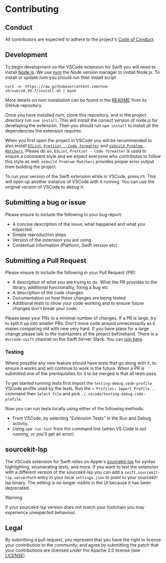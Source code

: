 # Contributing

## Conduct

All contributors are expected to adhere to the project's [Code of Conduct](CODE_OF_CONDUCT.md).

## Development

To begin development on the VSCode extension for Swift you will need to install [Node.js](https://nodejs.org). We use [nvm](https://github.com/nvm-sh/nvm) the Node version manager to install Node.js. To install or update nvm you should run their install script
```
curl -o- https://raw.githubusercontent.com/nvm-sh/nvm/v0.39.7/install.sh | bash
```
More details on nvm installation can be found in the [README](https://github.com/nvm-sh/nvm/blob/master/README.md) from its GitHub repository.

Once you have installed nvm, clone this repository, and in the project directory run `nvm install`. This will install the correct version of node.js for developing the extension. Then you should run `npm install` to install all the dependencies the extension requires.

When you first open the project in VSCode you will be recommended to also install [`ESLint`](https://marketplace.visualstudio.com/items?itemName=dbaeumer.vscode-eslint), [`Prettier - Code formatter`](https://marketplace.visualstudio.com/items?itemName=esbenp.prettier-vscode) and [`esbuild Problem Matchers`](https://marketplace.visualstudio.com/items?itemName=connor4312.esbuild-problem-matchers). Please do so. `ESLint`, `Prettier - Code formatter` is used to ensure a consistent style and we expect everyone who contributes to follow this style as well. `esbuild Problem Matchers` provides proper error output from building the project.

To run your version of the Swift extension while in VSCode, press `F5`. This will open up another instance of VSCode with it running. You can use the original version of VSCode to debug it.

## Submitting a bug or issue

Please ensure to include the following in your bug report:
- A concise description of the issue, what happened and what you expected.
- Simple reproduction steps
- Version of the extension you are using
- Contextual information (Platform, Swift version etc)

## Submitting a Pull Request

Please ensure to include the following in your Pull Request (PR):
- A description of what you are trying to do. What the PR provides to the library, additional functionality, fixing a bug etc
- A description of the code changes
- Documentation on how these changes are being tested
- Additional tests to show your code working and to ensure future changes don't break your code.

Please keep your PRs to a minimal number of changes. If a PR is large, try to split it up into smaller PRs. Don't move code around unnecessarily as it makes comparing old with new very hard. If you have plans for a large change please talk to the maintainers of the project beforehand. There is a `#vscode-swift` channel on the Swift Server Slack. You can [join here](https://join.slack.com/t/swift-server/shared_invite/zt-5jv0mzlu-1HnA~7cpjL6IfmZqd~yQ2A).

### Testing

Where possible any new feature should have tests that go along with it, to ensure it works and will continue to work in the future. When a PR is submitted one of the prerequisites for it to be merged is that all tests pass.

To get started running tests first import the `testing-debug.code-profile` VSCode profile used by the tests. Run the `> Profiles: Import Profile...` command then `Select File` and pick `./.vscode/testing-debug.code-profile`.

Now you can run tests locally using either of the following methods:

- From VSCode, by selecting "Extension Tests" in the Run and Debug activity.
- Using `npm run test` from the command line (when VS Code is not running, or you'll get an error)

## sourcekit-lsp

The VSCode extension for Swift relies on Apple's [sourcekit-lsp](https://github.com/apple/sourcekit-lsp) for syntax highlighting, enumerating tests, and more. If you want to test the extension with a different version of the sourcekit-lsp you can add a `swift.sourcekit-lsp.serverPath` entry in your local `settings.json` to point to your sourcekit-lsp binary. The setting is no longer visible in the UI because it has been deprecated.

> [!WARNING]
> If your sourcekit-lsp version does not match your toolchain you may experience unexpected behaviour.

## Legal
By submitting a pull request, you represent that you have the right to license your contribution to the community, and agree by submitting the patch that your contributions are licensed under the Apache 2.0 license (see [LICENSE](LICENSE)).
